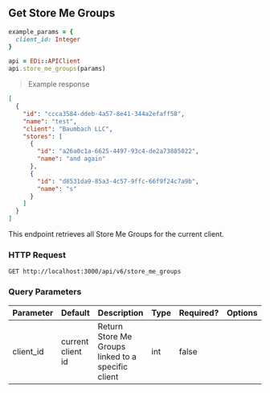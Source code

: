 ## Get Store Me Groups

```ruby
example_params = {
  client_id: Integer
}

api = EDi::APIClient
api.store_me_groups(params)
```

> Example response

```json
[
  {
    "id": "ccca3584-ddeb-4a57-8e41-344a2efaff58",
    "name": "test",
    "client": "Baumbach LLC",
    "stores": [
      {
        "id": "a26a0c1a-6625-4497-93c4-de2a73885022",
        "name": "and again"
      },
      {
        "id": "d8531da9-85a3-4c57-9ffc-66f9f24c7a9b",
        "name": "s"
      }
    ]
  }
]
```

This endpoint retrieves all Store Me Groups for the current client.

### HTTP Request

`GET http://localhost:3000/api/v6/store_me_groups`

### Query Parameters

Parameter | Default | Description | Type | Required? | Options
--------- | ------- | ----------- | ---- | -------- | -------
client_id | current client id | Return Store Me Groups linked to a specific client | int | false